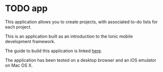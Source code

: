 # TODO app

This application allows you to create projects, with associated to-do lists for each project.

This is an application built as an introduction to the Ionic mobile development framework.

The guide to build this application is linked [here](http://ionicframework.com/docs/guide/).

The application has been tested on a desktop browser and an iOS emulator on Mac OS X.
